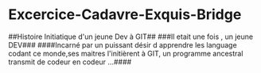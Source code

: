 # Excercice-Cadavre-Exquis-Bridge
##Histoire Initiatique d'un jeune Dev à GIT##
###Il etait une fois , un jeune DEV###
####Incarné par un puissant désir d apprendre les language codant ce monde,ses maitres l'initièrent à GIT, un programme ancestral transmit de codeur en codeur ...####
